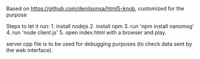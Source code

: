 Based on https://github.com/denilsonsa/html5-knob, customized for the purpose

Steps to let it run:
    1. install nodejs
    2. install npm
    3. run 'npm install nanomsg'
    4. run 'node client.js'
    5. open index.html with a browser and play.

server.cpp file is to be used for debugging purposes (to check data sent by the web interface).
